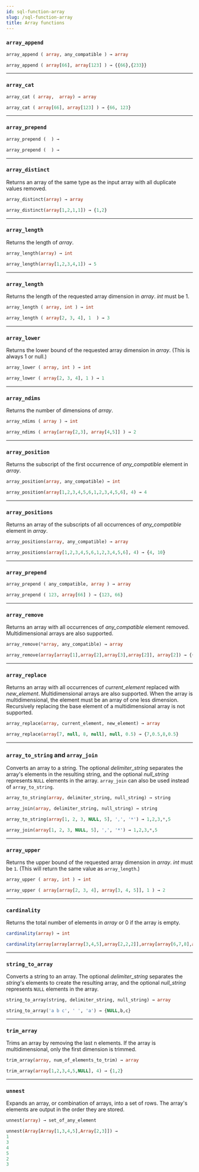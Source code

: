 ```yaml
---
id: sql-function-array
slug: /sql-function-array
title: Array functions
---
```


### `array_append`



```sql title=Syntax
array_append ( array, any_compatible ) → array
```

```sql title=Example 
array_append ( array[66], array[123] ) → {{66},{233}}
```

---

### `array_cat`



```sql title=Syntax
array_cat ( array,  array) → array
```

```sql title=Example
array_cat ( array[66], array[123] ) → {66, 123}
```

---

### `array_prepend`



```sql title=Syntax
array_prepend (  ) → 
```

```sql title=Example
array_prepend (  ) → 
```

---

### `array_distinct`

Returns an array of the same type as the input array with all duplicate values removed.

```sql title=Syntax
array_distinct(array) → array
```

```sql title=Example
array_distinct(array[1,2,1,1]) → {1,2}
```

---

### `array_length`

Returns the length of *array*.

```sql title=Syntax
array_length(array) → int
```

```sql title=Example
array_length(array[1,2,3,4,1]) → 5
```

---

### `array_length`

Returns the length of the requested array dimension in *array*. *int* must be 1.

```sql title=Syntax
array_length ( array, int ) → int
```

```sql title=Example
array_length ( array[2, 3, 4], 1  ) → 3
```

---

### `array_lower`

Returns the lower bound of the requested array dimension in *array*. (This is always 1 or null.)

```sql title=Syntax
array_lower ( array, int ) → int
```

```sql title=Example
array_lower ( array[2, 3, 4], 1 ) → 1
```

---

### `array_ndims`

Returns the number of dimensions of *array*.

```sql title=Syntax
array_ndims ( array ) → int
```

```sql title=Example
array_ndims ( array[array[2,3], array[4,5]] ) → 2
```

---

### `array_position`

Returns the subscript of the first occurrence of *any_compatible* element in *array*.

```sql title=Syntax
array_position(array, any_compatible) → int
```

```sql title=Example
array_position(array[1,2,3,4,5,6,1,2,3,4,5,6], 4) → 4
```

---

### `array_positions`

Returns an array of the subscripts of all occurrences of *any_compatible* element in *array*.

```sql title=Syntax
array_positions(array, any_compatible) → array
```

```sql title=Example
array_positions(array[1,2,3,4,5,6,1,2,3,4,5,6], 4) → {4, 10}
```

---

### `array_prepend`



```sql title=Syntax
array_prepend ( any_compatible, array ) → array
```

```sql title=Example 
array_prepend ( 123, array[66] ) → {123, 66}
```

---

### `array_remove`

Returns an array with all occurrences of *any_compatible* element removed. Multidimensional arrays are also supported.

```sql title=Syntax
array_remove(*array, any_compatible) → array
```

```sql title=Example
array_remove(array[array[1],array[2],array[3],array[2]], array[2]) → {{1},{3}}
```

---

### `array_replace`

Returns an array with all occurrences of *current_element* replaced with *new_element*. Multidimensional arrays are also supported. When the array is multidimensional, the element must be an array of one less dimension. Recursively replacing the base element of a multidimensional array is not supported.

```sql title=Syntax
array_replace(array, current_element, new_element) → array
```

```sql title=Example
array_replace(array[7, null, 8, null], null, 0.5) → {7,0.5,8,0.5}
```

---

### `array_to_string` and `array_join`

Converts an array to a string. The optional *delimiter_string* separates the array's elements in the resulting string, and the optional *null_string* represents `NULL` elements in the array. `array_join` can also be used instead of `array_to_string`.

```sql title=Syntax
array_to_string(array, delimiter_string, null_string) → string 

array_join(array, delimiter_string, null_string) → string
```

```sql title=Example
array_to_string(array[1, 2, 3, NULL, 5], ',', '*') → 1,2,3,*,5 

array_join(array[1, 2, 3, NULL, 5], ',', '*') → 1,2,3,*,5
```

---

### `array_upper`

Returns the upper bound of the requested array dimension in *array*. *int* must be `1`. (This will return the same value as `array_length`.)

```sql title=Syntax
array_upper ( array, int ) → int
```

```sql title=Example
array_upper ( array[array[2, 3, 4], array[3, 4, 5]], 1 ) → 2
```

---

### `cardinality`

Returns the total number of elements in *array* or 0 if the array is empty.

```sql title=Syntax
cardinality(array) → int
```

```sql title=Example
cardinality(array[array[array[3,4,5],array[2,2,2]],array[array[6,7,8],array[0,0,0]]]) → 12
```

---

### `string_to_array`

Converts a string to an array. The optional *delimiter_string* separates the *string*'s elements to create the resulting array, and the optional *null_string* represents `NULL` elements in the array.

```sql title=Syntax
string_to_array(string, delimiter_string, null_string) → array
```

```sql title=Example
string_to_array('a b c', ' ', 'a') → {NULL,b,c}
```

---

### `trim_array`

Trims an array by removing the last n elements. If the array is multidimensional, only the first dimension is trimmed.

```sql title=Syntax
trim_array(array, num_of_elements_to_trim) → array
```

```sql title=Example
trim_array(array[1,2,3,4,5,NULL], 4) → {1,2}
```

---

### `unnest`

Expands an array, or combination of arrays, into a set of rows. The array's elements are output in the order they are stored.

```sql title=Syntax
unnest(array) → set_of_any_element
```

```sql title=Example
unnest(Array[Array[1,3,4,5],Array[2,3]]) → 
1
3
4
5
2
3
```




